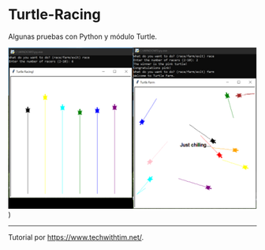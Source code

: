 # Turtle-Racing

Algunas pruebas con Python y módulo Turtle.

![ScreenShot](/screenshots/turtle3.png))

-------------------------------------

Tutorial por https://www.techwithtim.net/.
